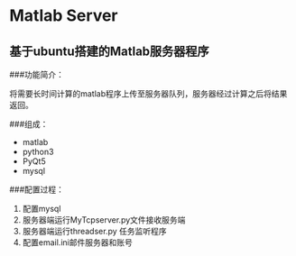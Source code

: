 Matlab Server
=============
基于ubuntu搭建的Matlab服务器程序
--------------------------------

###功能简介：

将需要长时间计算的matlab程序上传至服务器队列，服务器经过计算之后将结果返回。

###组成：
* matlab
* python3
* PyQt5
* mysql

###配置过程：

1. 配置mysql
2. 服务器端运行MyTcpserver.py文件接收服务端
3. 服务器端运行threadser.py 任务监听程序
4. 配置email.ini邮件服务器和账号
